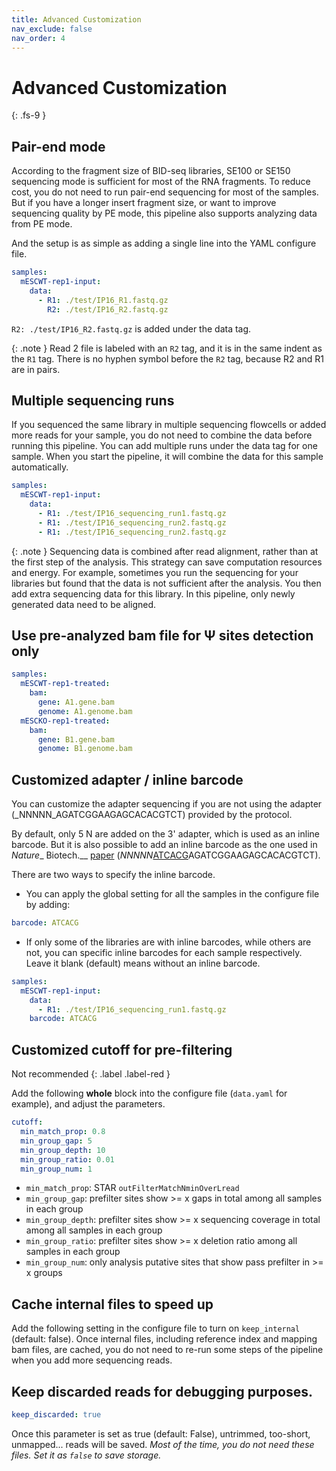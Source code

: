 ```yaml
---
title: Advanced Customization
nav_exclude: false
nav_order: 4
---
```


<!-- prettier-ignore-start -->
# Advanced Customization
{: .fs-9 }
<!-- prettier-ignore-end -->

## Pair-end mode

According to the fragment size of BID-seq libraries, SE100 or SE150 sequencing mode is sufficient for most of the RNA fragments.
To reduce cost, you do not need to run pair-end sequencing for most of the samples.
But if you have a longer insert fragment size, or want to improve sequencing quality by PE mode, this pipeline also supports analyzing data from PE mode.

And the setup is as simple as adding a single line into the YAML configure file.

```yaml
samples:
  mESCWT-rep1-input:
    data:
      - R1: ./test/IP16_R1.fastq.gz
        R2: ./test/IP16_R2.fastq.gz
```

`R2: ./test/IP16_R2.fastq.gz` is added under the data tag.

{: .note }
Read 2 file is labeled with an `R2` tag, and it is in the same indent as the `R1` tag. There is no hyphen symbol before the `R2` tag, because R2 and R1 are in pairs.

## Multiple sequencing runs

If you sequenced the same library in multiple sequencing flowcells or added more reads for your sample, you do not need to combine the data before running this pipeline.
You can add multiple runs under the data tag for one sample. When you start the pipeline, it will combine the data for this sample automatically.

```yaml
samples:
  mESCWT-rep1-input:
    data:
      - R1: ./test/IP16_sequencing_run1.fastq.gz
      - R1: ./test/IP16_sequencing_run2.fastq.gz
      - R1: ./test/IP16_sequencing_run2.fastq.gz
```

{: .note }
Sequencing data is combined after read alignment, rather than at the first step of the analysis. This strategy can save computation resources and energy. For example, sometimes you run the sequencing for your libraries but found that the data is not sufficient after the analysis.
You then add extra sequencing data for this library. In this pipeline, only newly generated data need to be aligned.

## Use pre-analyzed bam file for &Psi; sites detection only

```yaml
samples:
  mESCWT-rep1-treated:
    bam:
      gene: A1.gene.bam
      genome: A1.genome.bam
  mESCKO-rep1-treated:
    bam:
      gene: B1.gene.bam
      genome: B1.genome.bam
```

## Customized adapter / inline barcode

You can customize the adapter sequencing if you are not using the adapter (\_NNNNN_AGATCGGAAGAGCACACGTCT) provided by the protocol.

By default, only 5 N are added on the 3' adapter, which is used as an inline barcode. But it is also possible to add an inline barcode as the one used in _Nature__ Biotech.__ [paper](https://www.nature.com/articles/s41587-022-01505-w#Sec12) (_NNNNN_<u>ATCACG</u>AGATCGGAAGAGCACACGTCT).

There are two ways to specify the inline barcode.

- You can apply the global setting for all the samples in the configure file by adding:

```yaml
barcode: ATCACG
```

- If only some of the libraries are with inline barcodes, while others are not, you can specific inline barcodes for each sample respectively. Leave it blank (default) means without an inline barcode.

```yaml
samples:
  mESCWT-rep1-input:
    data:
      - R1: ./test/IP16_sequencing_run1.fastq.gz
    barcode: ATCACG
```

## Customized cutoff for pre-filtering

Not recommended
{: .label .label-red }

Add the following **whole** block into the configure file (`data.yaml` for example), and adjust the parameters.

```yaml
cutoff:
  min_match_prop: 0.8
  min_group_gap: 5
  min_group_depth: 10
  min_group_ratio: 0.01
  min_group_num: 1
```

- `min_match_prop`: STAR `outFilterMatchNminOverLread`
- `min_group_gap`: prefilter sites show >= x gaps in total among all samples in each group
- `min_group_depth`: prefilter sites show >= x sequencing coverage in total among all samples in each group
- `min_group_ratio`: prefilter sites show >= x deletion ratio among all samples in each group
- `min_group_num`: only analysis putative sites that show pass prefilter in >= x groups

## Cache internal files to speed up

Add the following setting in the configure file to turn on `keep_internal` (default: false). Once internal files, including reference index and mapping bam files, are cached, you do not need to re-run some steps of the pipeline when you add more sequencing reads.

## Keep discarded reads for debugging purposes.

```yaml
keep_discarded: true
```

Once this parameter is set as true (default: False), untrimmed, too-short, unmapped... reads will be saved.
_Most of the time, you do not need these files. Set it as `false` to save storage._
